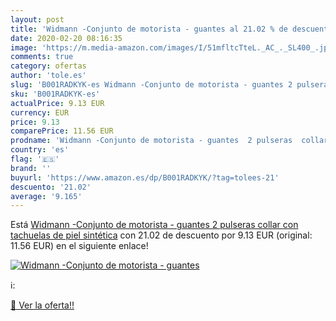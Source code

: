 ```yaml
---
layout: post
title: 'Widmann -Conjunto de motorista - guantes al 21.02 % de descuento'
date: 2020-02-20 08:16:35
image: 'https://m.media-amazon.com/images/I/51mfltcTteL._AC_._SL400_.jpg'
comments: true
category: ofertas
author: 'tole.es'
slug: 'B001RADKYK-es Widmann -Conjunto de motorista - guantes 2 pulseras collar...'
sku: 'B001RADKYK-es'
actualPrice: 9.13 EUR
currency: EUR
price: 9.13
comparePrice: 11.56 EUR
prodname: 'Widmann -Conjunto de motorista - guantes  2 pulseras  collar con tachuelas de piel sintética'
country: 'es'
flag: '🇪🇸'
brand: ''
buyurl: 'https://www.amazon.es/dp/B001RADKYK/?tag=tolees-21'
descuento: '21.02'
average: '9.165'
---
```


Está [Widmann -Conjunto de motorista - guantes  2 pulseras  collar con tachuelas de piel sintética](https://www.amazon.es/dp/B001RADKYK/?tag=tolees-21) con 21.02 de descuento por 9.13 EUR (original: 11.56 EUR) en el siguiente enlace!

[![Widmann -Conjunto de motorista - guantes](https://m.media-amazon.com/images/I/51mfltcTteL._AC_._SL400_.jpg)](https://www.amazon.es/dp/B001RADKYK/?tag=tolees-21)

ℹ️:


[🛒 Ver la oferta!!](https://www.amazon.es/dp/B001RADKYK/?tag=tolees-21)
